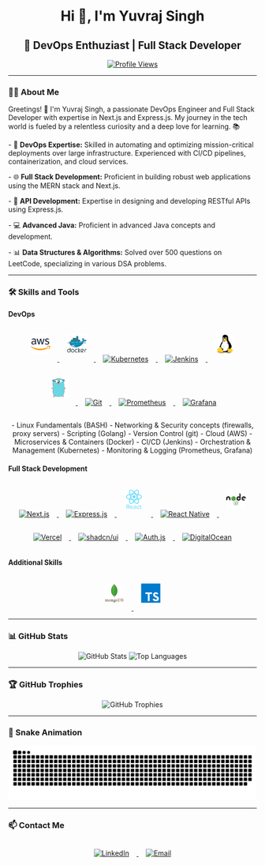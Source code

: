 <h1 align="center">Hi 👋, I'm Yuvraj Singh</h1>

<h2 align="center">🚀 DevOps Enthuziast | Full Stack Developer </h2>

<p align="center">
<!--   <a href="https://github.com/yuvraj-0777">
    <img src="https://img.shields.io/github/followers/yuvraj-0777?label=Followers&style=social" alt="GitHub Followers">
  </a> -->
  <a href="https://profile-counter.glitch.me/yuvraj-0777/count.svg">
    <img src="https://profile-counter.glitch.me/yuvraj-0777/count.svg" alt="Profile Views">
  </a>
<!--   <a href="https://linkedin.com/in/yuvraj-0777" target="_blank" rel="noreferrer">
    <img src="https://img.shields.io/badge/-LinkedIn-blue?style=flat&logo=linkedin" alt="LinkedIn">
  </a>
  <a href="mailto:yuvraj@example.com">
    <img src="https://img.shields.io/badge/Email-D14836?style=flat&logo=gmail&logoColor=white" alt="Email">
  </a> -->
</p>

---

### 👨‍💻 About Me
<p align="left">
  Greetings! 👋 I'm Yuvraj Singh, a passionate DevOps Engineer and Full Stack Developer with expertise in Next.js and Express.js. My journey in the tech world is fueled by a relentless curiosity and a deep love for learning. 📚
</p>
<p align="left">
  - 🌟 <strong>DevOps Expertise:</strong> Skilled in automating and optimizing mission-critical deployments over large infrastructure. Experienced with CI/CD pipelines, containerization, and cloud services.
</p>
<p align="left">
  - 🌐 <strong>Full Stack Development:</strong> Proficient in building robust web applications using the MERN stack and Next.js.
</p>
<p align="left">
  - 🔧 <strong>API Development:</strong> Expertise in designing and developing RESTful APIs using Express.js.
</p>
<p align="left">
  - 💻 <strong>Advanced Java:</strong> Proficient in advanced Java concepts and development.
</p>
<p align="left">
  - 📊 <strong>Data Structures & Algorithms:</strong> Solved over 500 questions on LeetCode, specializing in various DSA problems.
</p>

---

### 🛠️ Skills and Tools

#### DevOps
<p align="center">
  <a href="https://aws.amazon.com" target="_blank" rel="noreferrer" title="AWS">
    <img src="https://raw.githubusercontent.com/devicons/devicon/master/icons/amazonwebservices/amazonwebservices-original-wordmark.svg" alt="AWS" width="40" height="40" style="margin: 15px;"/>
  </a>
  <a href="https://www.docker.com/" target="_blank" rel="noreferrer" title="Docker">
    <img src="https://raw.githubusercontent.com/devicons/devicon/master/icons/docker/docker-original-wordmark.svg" alt="Docker" width="40" height="40" style="margin: 15px;"/>
  </a>
  <a href="https://kubernetes.io" target="_blank" rel="noreferrer" title="Kubernetes">
    <img src="https://www.vectorlogo.zone/logos/kubernetes/kubernetes-icon.svg" alt="Kubernetes" width="40" height="40" style="margin: 15px;"/>
  </a>
  <a href="https://www.jenkins.io" target="_blank" rel="noreferrer" title="Jenkins">
    <img src="https://www.vectorlogo.zone/logos/jenkins/jenkins-icon.svg" alt="Jenkins" width="40" height="40" style="margin: 15px;"/>
  </a>
  <a href="https://www.linux.org/" target="_blank" rel="noreferrer" title="Linux">
    <img src="https://raw.githubusercontent.com/devicons/devicon/master/icons/linux/linux-original.svg" alt="Linux" width="40" height="40" style="margin: 15px;"/>
  </a>
  <a href="https://golang.org/" target="_blank" rel="noreferrer" title="Golang">
    <img src="https://raw.githubusercontent.com/devicons/devicon/master/icons/go/go-original.svg" alt="Golang" width="40" height="40" style="margin: 15px;"/>
  </a>
  <a href="https://git-scm.com/" target="_blank" rel="noreferrer" title="Git">
    <img src="https://www.vectorlogo.zone/logos/git-scm/git-scm-icon.svg" alt="Git" width="40" height="40" style="margin: 15px;"/>
  </a>
  <a href="https://prometheus.io/" target="_blank" rel="noreferrer" title="Prometheus">
    <img src="https://www.vectorlogo.zone/logos/prometheusio/prometheusio-icon.svg" alt="Prometheus" width="40" height="40" style="margin: 15px;"/>
  </a>
  <a href="https://grafana.com/" target="_blank" rel="noreferrer" title="Grafana">
    <img src="https://www.vectorlogo.zone/logos/grafana/grafana-icon.svg" alt="Grafana" width="40" height="40" style="margin: 15px;"/>
  </a>
</p>
<p align="center">
  - Linux Fundamentals (BASH)
  - Networking & Security concepts (firewalls, proxy servers)
  - Scripting (Golang)
  - Version Control (git)
  - Cloud (AWS)
  - Microservices & Containers (Docker)
  - CI/CD (Jenkins)
  - Orchestration & Management (Kubernetes)
  - Monitoring & Logging (Prometheus, Grafana)
</p>

#### Full Stack Development
<p align="center">
  <a href="https://nextjs.org/" target="_blank" rel="noreferrer" title="Next.js">
    <img src="https://nextjs.org/static/favicon/favicon-32x32.png" alt="Next.js" width="40" height="40" style="margin: 15px;"/>
  </a>
  <a href="https://expressjs.com" target="_blank" rel="noreferrer" title="Express.js">
    <img src="https://expressjs.com/images/favicon.png" alt="Express.js" width="40" height="40" style="margin: 15px;"/>
  </a>
  <a href="https://reactjs.org/" target="_blank" rel="noreferrer" title="React">
    <img src="https://raw.githubusercontent.com/devicons/devicon/master/icons/react/react-original-wordmark.svg" alt="React" width="40" height="40" style="margin: 15px;"/>
  </a>
  <a href="https://reactnative.dev/" target="_blank" rel="noreferrer" title="React Native">
    <img src="https://reactnative.dev/img/header_logo.svg" alt="React Native" width="40" height="40" style="margin: 15px;"/>
  </a>
  <a href="https://nodejs.org" target="_blank" rel="noreferrer" title="Node.js">
    <img src="https://raw.githubusercontent.com/devicons/devicon/master/icons/nodejs/nodejs-original-wordmark.svg" alt="Node.js" width="40" height="40" style="margin: 15px;"/>
  </a>
  <a href="https://vercel.com/" target="_blank" rel="noreferrer" title="Vercel">
    <img src="https://assets.vercel.com/image/upload/front/favicon/vercel/57x57.png" alt="Vercel" width="40" height="40" style="margin: 15px;"/>
  </a>
  <a href="https://shadcn.dev/" target="_blank" rel="noreferrer" title="shadcn/ui">
    <img src="https://shadcn.dev/shadcn-ui-logo.png" alt="shadcn/ui" width="40" height="40" style="margin: 15px;"/>
  </a>
  <a href="https://authjs.dev/" target="_blank" rel="noreferrer" title="Auth.js">
    <img src="https://authjs.dev/img/logo.svg" alt="Auth.js" width="40" height="40" style="margin: 15px;"/>
  </a>
  <a href="https://www.digitalocean.com/" target="_blank" rel="noreferrer" title="DigitalOcean">
    <img src="https://www.vectorlogo.zone/logos/digitalocean/digitalocean-icon.svg" alt="DigitalOcean" width="40" height="40" style="margin: 15px;"/>
  </a>
</p>

#### Additional Skills
<p align="center">
  <a href="https://www.mongodb.com/" target="_blank" rel="noreferrer" title="MongoDB">
    <img src="https://raw.githubusercontent.com/devicons/devicon/master/icons/mongodb/mongodb-original-wordmark.svg" alt="MongoDB" width="40" height="40" style="margin: 15px;"/>
  </a>
  <a href="https://www.typescriptlang.org/" target="_blank" rel="noreferrer" title="TypeScript">
    <img src="https://raw.githubusercontent.com/devicons/devicon/master/icons/typescript/typescript-original.svg" alt="TypeScript" width="40" height="40" style="margin: 15px;"/>
  </a>
</p>

---

### 📊 GitHub Stats
<div align="center">
  <img src="https://github-readme-stats.vercel.app/api?username=yuvraj-0777&show_icons=true&include_all_commits=true&count_private=true&theme=radical" height="150" alt="GitHub Stats" />
  <img src="https://github-readme-stats.vercel.app/api/top-langs?username=yuvraj-0777&show_icons=true&locale=en&layout=compact&theme=radical" height="150" alt="Top Languages" />
</div>

---

### 🏆 GitHub Trophies
<div align="center">
  <img src="https://github-profile-trophy.vercel.app/?username=yuvraj-0777&theme=radical" alt="GitHub Trophies" />
</div>

---

### 🐍 Snake Animation
<div align="center">
  <img src="https://github.com/Platane/snk/raw/output/github-contribution-grid-snake-dark.svg" alt="Snake animation" />
</div>

---

### 📫 Contact Me
<p align="center">
  <a href="https://www.linkedin.com/in/yuvraj-singh-831540221/?trk=opento_sprofile_details" target="_blank" rel="noreferrer">
    <img src="https://www.vectorlogo.zone/logos/linkedin/linkedin-icon.svg" alt="LinkedIn" width="40" height="40" style="margin: 15px;"/>
  </a>
  <a href="mailto:yuvrajsingh50777@gmail.com" target="_blank" rel="noreferrer">
    <img src="https://www.vectorlogo.zone/logos/gmail/gmail-icon.svg" alt="Email" width="40" height="40" style="margin: 15px;"/>
  </a>
</p>
